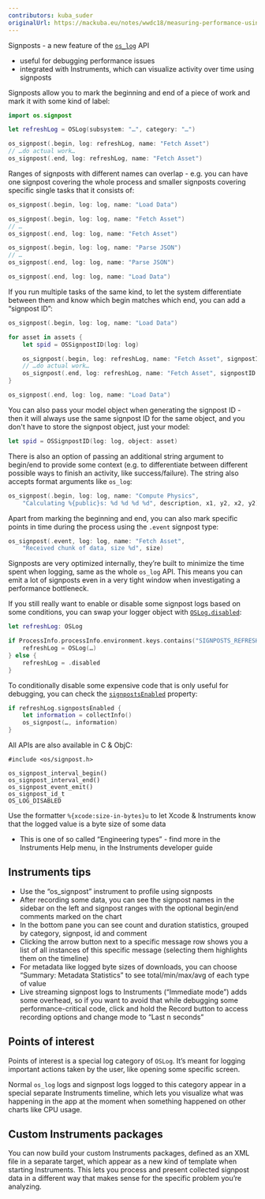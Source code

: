 ```yaml
---
contributors: kuba_suder
originalUrl: https://mackuba.eu/notes/wwdc18/measuring-performance-using-logging/
---
```


Signposts - a new feature of the [`os_log`](https://developer.apple.com/documentation/os/logging) API

- useful for debugging performance issues
- integrated with Instruments, which can visualize activity over time using signposts

Signposts allow you to mark the beginning and end of a piece of work and mark it with some kind of label:

```swift
import os.signpost

let refreshLog = OSLog(subsystem: "…", category: "…")

os_signpost(.begin, log: refreshLog, name: "Fetch Asset")
// …do actual work…
os_signpost(.end, log: refreshLog, name: "Fetch Asset")
```

Ranges of signposts with different names can overlap - e.g. you can have one signpost covering the whole process and smaller signposts covering specific single tasks that it consists of:

```swift
os_signpost(.begin, log: log, name: "Load Data")

os_signpost(.begin, log: log, name: "Fetch Asset")
// …
os_signpost(.end, log: log, name: "Fetch Asset")

os_signpost(.begin, log: log, name: "Parse JSON")
// …
os_signpost(.end, log: log, name: "Parse JSON")

os_signpost(.end, log: log, name: "Load Data")
```

If you run multiple tasks of the same kind, to let the system differentiate between them and know which begin matches which end, you can add a “signpost ID”:

```swift
os_signpost(.begin, log: log, name: "Load Data")

for asset in assets {
    let spid = OSSignpostID(log: log)

    os_signpost(.begin, log: refreshLog, name: "Fetch Asset", signpostID: spid)
    // …do actual work…
    os_signpost(.end, log: refreshLog, name: "Fetch Asset", signpostID: spid)
}

os_signpost(.end, log: log, name: "Load Data")
```

You can also pass your model object when generating the signpost ID - then it will always use the same signpost ID for the same object, and you don't have to store the signpost object, just your model:

```swift
let spid = OSSignpostID(log: log, object: asset)
```

There is also an option of passing an additional string argument to begin/end to provide some context (e.g. to differentiate between different possible ways to finish an activity, like success/failure). The string also accepts format arguments like `os_log`:

```swift
os_signpost(.begin, log: log, name: "Compute Physics",
    "Calculating %{public}s: %d %d %d %d", description, x1, y2, x2, y2)
```

Apart from marking the beginning and end, you can also mark specific points in time during the process using the `.event` signpost type:

```swift
os_signpost(.event, log: log, name: "Fetch Asset",
    "Received chunk of data, size %d", size)
```

Signposts are very optimized internally, they’re built to minimize the time spent when logging, same as the whole `os_log` API. This means you can emit a lot of signposts even in a very tight window when investigating a performance bottleneck.

If you still really want to enable or disable some signpost logs based on some conditions, you can swap your logger object with [`OSLog.disabled`](https://developer.apple.com/documentation/os/oslog/2863695-disabled):

```swift
let refreshLog: OSLog

if ProcessInfo.processInfo.environment.keys.contains("SIGNPOSTS_REFRESH") {
    refreshLog = OSLog(…)
} else {
    refreshLog = .disabled
}
```

To conditionally disable some expensive code that is only useful for debugging, you can check the [`signpostsEnabled`](https://developer.apple.com/documentation/os/oslog/3006881-signpostsenabled) property:

```swift
if refreshLog.signpostsEnabled {
    let information = collectInfo()
    os_signpost(…, information)
}
```

All APIs are also available in C & ObjC:

```objc
#include <os/signpost.h>

os_signpost_interval_begin()
os_signpost_interval_end()
os_signpost_event_emit()
os_signpost_id_t
OS_LOG_DISABLED
```

Use the formatter `%{xcode:size-in-bytes}u` to let Xcode & Instruments know that the logged value is a byte size of some data

- This is one of so called “Engineering types” - find more in the Instruments Help menu, in the Instruments developer guide


## Instruments tips

- Use the “os_signpost” instrument to profile using signposts
- After recording some data, you can see the signpost names in the sidebar on the left and signpost ranges with the optional begin/end comments marked on the chart
- In the bottom pane you can see count and duration statistics, grouped by category, signpost, id and comment
- Clicking the arrow button next to a specific message row shows you a list of all instances of this specific message (selecting them highlights them on the timeline)
- For metadata like logged byte sizes of downloads, you can choose “Summary: Metadata Statistics” to see total/min/max/avg of each type of value
- Live streaming signpost logs to Instruments (“Immediate mode”) adds some overhead, so if you want to avoid that while debugging some performance-critical code, click and hold the Record button to access recording options and change mode to “Last n seconds”


## Points of interest

Points of interest is a special log category of `OSLog`. It’s meant for logging important actions taken by the user, like opening some specific screen.

Normal `os_log` logs and signpost logs logged to this category appear in a special separate Instruments timeline, which lets you visualize what was happening in the app at the moment when something happened on other charts like CPU usage.


## Custom Instruments packages

You can now build your custom Instruments packages, defined as an XML file in a separate target, which appear as a new kind of template when starting Instruments. This lets you process and present collected signpost data in a different way that makes sense for the specific problem you’re analyzing.
